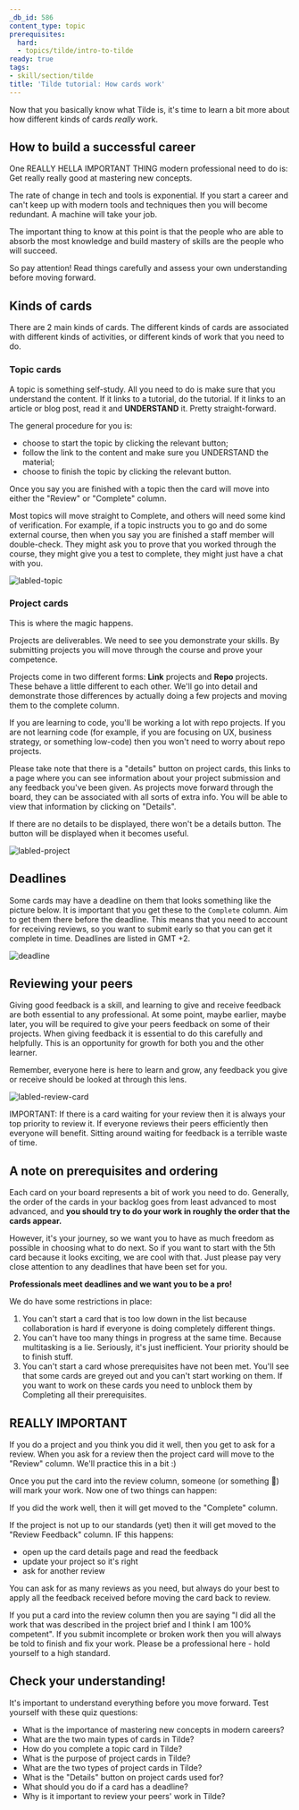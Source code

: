 ```yaml
---
_db_id: 586
content_type: topic
prerequisites:
  hard:
  - topics/tilde/intro-to-tilde
ready: true
tags:
- skill/section/tilde
title: 'Tilde tutorial: How cards work'
---
```


Now that you basically know what Tilde is, it's time to learn a bit more about how different kinds of cards _really_ work.

## How to build a successful career 

One REALLY HELLA IMPORTANT THING modern professional need to do is: Get really really good at mastering new concepts.

The rate of change in tech and tools is exponential. If you start a career and can't keep up with modern tools and techniques then you will become redundant. A machine will take your job.

The important thing to know at this point is that the people who are able to absorb the most knowledge and build mastery of skills are the people who will succeed. 

So pay attention! Read things carefully and assess your own understanding before moving forward. 

## Kinds of cards

There are 2 main kinds of cards. The different kinds of cards are associated with different kinds of activities, or different kinds of work that you need to do.

### Topic cards

A topic is something self-study. All you need to do is make sure that you understand the content. If it links to a tutorial, do the tutorial. If it links to an article or blog post, read it and **UNDERSTAND** it. Pretty straight-forward.

The general procedure for you is:

- choose to start the topic by clicking the relevant button;
- follow the link to the content and make sure you UNDERSTAND the material;
- choose to finish the topic by clicking the relevant button.

Once you say you are finished with a topic then the card will move into either the "Review" or "Complete" column.

Most topics will move straight to Complete, and others will need some kind of verification. For example, if a topic instructs you to go and do some external course, then when you say you are finished a staff member will double-check. They might ask you to prove that you worked through the course, they might give you a test to complete, they might just have a chat with you.

![labled-topic](labled-topic.png)

### Project cards

This is where the magic happens.

Projects are deliverables. We need to see you demonstrate your skills. By submitting projects you will move through the course and prove your competence.

Projects come in two different forms: **Link** projects and **Repo** projects. These behave a little different to each other. We'll go into detail and demonstrate those differences by actually doing a few projects and moving them to the complete column.

If you are learning to code, you'll be working a lot with repo projects. If you are not learning code (for example, if you are focusing on UX, business strategy, or something low-code) then you won't need to worry about repo projects.

Please take note that there is a "details" button on project cards, this links to a page where you can see information about your project submission and any feedback you've been given. As projects move forward through the board, they can be associated with all sorts of extra info. You will be able to view that information by clicking on "Details".

If there are no details to be displayed, there won't be a details button. The button will be displayed when it becomes useful.

![labled-project](labled-project.png)

## Deadlines

Some cards may have a deadline on them that looks something like the picture below. It is important that you get these to the `Complete` column. Aim to get them there before the deadline. This means that you need to account for receiving reviews, so you want to submit early so that you can get it complete in time. Deadlines are listed in GMT +2.

![deadline](deadline.png)

## Reviewing your peers

Giving good feedback is a skill, and learning to give and receive feedback are both essential to any professional. At some point, maybe earlier, maybe later, you will be required to give your peers feedback on some of their projects. When giving feedback it is essential to do this carefully and helpfully. This is an opportunity for growth for both you and the other learner. 

Remember, everyone here is here to learn and grow, any feedback you give or receive should be looked at through this lens.

![labled-review-card](labled-review-card.png)

IMPORTANT: If there is a card waiting for your review then it is always your top priority to review it. If everyone reviews their peers efficiently then everyone will benefit. Sitting around waiting for feedback is a terrible waste of time. 

## A note on prerequisites and ordering

Each card on your board represents a bit of work you need to do. Generally, the order of the cards in your backlog goes from least advanced to most advanced, and **you should try to do your work in roughly the order that the cards appear.**

However, it's your journey, so we want you to have as much freedom as possible in choosing what to do next. So if you want to start with the 5th card because it looks exciting, we are cool with that. Just please pay very close attention to any deadlines that have been set for you.

**Professionals meet deadlines and we want you to be a pro!**

We do have some restrictions in place:

1. You can't start a card that is too low down in the list because collaboration is hard if everyone is doing completely different things.
2. You can't have too many things in progress at the same time. Because multitasking is a lie. Seriously, it's just inefficient. Your priority should be to finish stuff. 
3. You can't start a card whose prerequisites have not been met. You'll see that some cards are greyed out and you can't start working on them. If you want to work on these cards you need to unblock them by Completing all their prerequisites.

## REALLY IMPORTANT

If you do a project and you think you did it well, then you get to ask for a review. When you ask for a review then the project card will move to the "Review" column. We'll practice this in a bit :)

Once you put the card into the review column, someone (or something 🤖) will mark your work. Now one of two things can happen:

If you did the work well, then it will get moved to the "Complete" column.

If the project is not up to our standards (yet) then it will get moved to the "Review Feedback" column. IF this happens:

- open up the card details page and read the feedback
- update your project so it's right
- ask for another review

You can ask for as many reviews as you need, but always do your best to apply all the feedback received before moving the card back to review.

If you put a card into the review column then you are saying "I did all the work that was described in the project brief and I think I am 100% competent". If you submit incomplete or broken work then you will always be told to finish and fix your work. Please be a professional here - hold yourself to a high standard.

## Check your understanding!

It's important to understand everything before you move forward. Test yourself with these quiz questions:

- What is the importance of mastering new concepts in modern careers?
- What are the two main types of cards in Tilde?
- How do you complete a topic card in Tilde?
- What is the purpose of project cards in Tilde?
- What are the two types of project cards in Tilde?
- What is the "Details" button on project cards used for?
- What should you do if a card has a deadline?
- Why is it important to review your peers' work in Tilde?